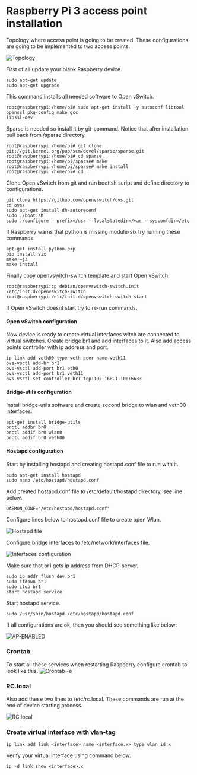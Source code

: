# Raspberry Pi 3 access point installation
Topology where access point is going to be created. These configurations are going to be implemented to two access points. 

![Topology](https://cybertrust.labranet.jamk.fi/cf2017/overflow/raw/master/pictures/topologia3.png)

First of all update your blank Raspberry device.
```
sudo apt-get update
sudo apt-get upgrade
```
This command installs all needed software to Open vSwitch.
```
root@raspberrypi:/home/pi# sudo apt-get install -y autoconf libtool openssl pkg-config make gcc 
libssl-dev
```
Sparse is needed so install it by git-command. Notice that after installation pull back from /sparse directory.
```
root@raspberrypi:/home/pi# git clone git://git.kernel.org/pub/scm/devel/sparse/sparse.git
root@raspberrypi:/home/pi# cd sparse
root@raspberrypi:/home/pi/sparse# make
root@raspberrypi:/home/pi/sparse# make install
root@raspberrypi:/home/pi# cd ..
```
Clone Open vSwitch from git and run boot.sh script and define directory to configurations.
```
git clone https://github.com/openvswitch/ovs.git
cd ovs/
sudo apt-get install dh-autoreconf
sudo ./boot.sh
sudo ./configure --prefix=/usr --localstatedir=/var --sysconfdir=/etc
```
If Raspberry warns that python is missing module-six try running these commands.
```
apt-get install python-pip
pip install six
make –j3
make install
```
Finally copy openvswitch-switch template and start Open vSwitch.
```
root@raspberrypi:cp debian/openvswitch-switch.init /etc/init.d/openvswitch-switch
root@raspberrypi:/etc/init.d/openvswitch-switch start
```
If Open vSwitch doesnt start try to re-run commands.
#### Open vSwitch configuration
Now device is ready to create virtual interfaces witch are connected to virtual switches. Create bridge br1 and add interfaces to it. Also add access points controller with ip address and port.
```
ip link add veth00 type veth peer name veth11
ovs-vsctl add-br br1
ovs-vsctl add-port br1 eth0
ovs-vsctl add-port br1 veth11
ovs-vsctl set-controller br1 tcp:192.168.1.100:6633
```
#### Bridge-utils configuration
Install bridge-utils software and create second bridge to wlan and veth00 interfaces.
```
apt-get install bridge-utils
brctl addbr br0
brctl addif br0 wlan0
brctl addif br0 veth00
```
#### Hostapd configuration
Start by installing hostapd and creating hostapd.conf file to run with it.
```
sudo apt-get install hostapd
sudo nano /etc/hostapd/hostapd.conf
```
Add created hostapd.conf file to /etc/default/hostapd directory, see line below.
```
DAEMON_CONF="/etc/hostapd/hostapd.conf"
```
Configure lines below to hostapd.conf file to create open Wlan.

![Hostapd file](https://cybertrust.labranet.jamk.fi/cf2017/overflow/raw/master/pictures/hostapd.png)

Configure bridge interfaces to /etc/network/interfaces file.

![Interfaces configuration](https://cybertrust.labranet.jamk.fi/cf2017/overflow/raw/master/pictures/interfaces.png)

Make sure that br1 gets ip address from DHCP-server.
```
sudo ip addr flush dev br1
sudo ifdown br1 
sudo ifup br1
start hostapd service.
```
Start hostapd service.
```
sudo /usr/sbin/hostapd /etc/hostapd/hostapd.conf
```

If all configurations are ok, then you should see something like below:

![AP-ENABLED](https://cybertrust.labranet.jamk.fi/cf2017/overflow/raw/master/pictures/hostapd-start.png)
### Crontab
To start all these services when restarting Raspberry configure crontab to look like this.
![Crontab -e](https://cybertrust.labranet.jamk.fi/cf2017/overflow/raw/master/pictures/crontab.png)

### RC.local

Also add these two lines to /etc/rc.local. These commands are run at the end of device starting process.

![RC.local](https://cybertrust.labranet.jamk.fi/cf2017/overflow/raw/master/pictures/rclocal.png)

### Create virtual interface with vlan-tag

```
ip link add link <interface> name <interface.x> type vlan id x
```

Verify your virtual interface using command below.

```
ip -d link show <interface>.x
```
